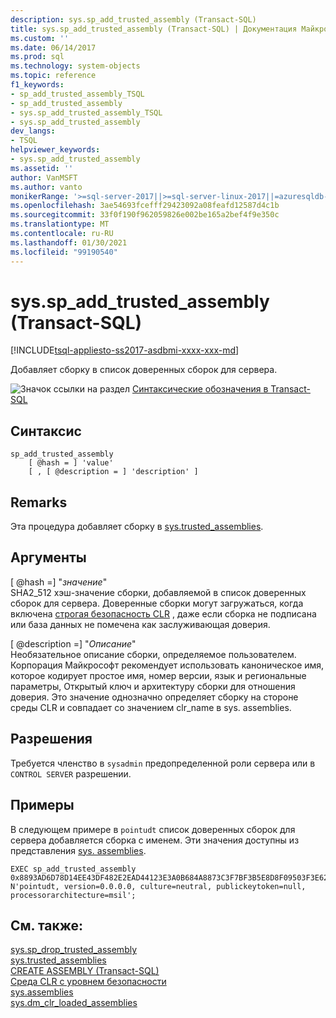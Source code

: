 ```yaml
---
description: sys.sp_add_trusted_assembly (Transact-SQL)
title: sys.sp_add_trusted_assembly (Transact-SQL) | Документация Майкрософт
ms.custom: ''
ms.date: 06/14/2017
ms.prod: sql
ms.technology: system-objects
ms.topic: reference
f1_keywords:
- sp_add_trusted_assembly_TSQL
- sp_add_trusted_assembly
- sys.sp_add_trusted_assembly_TSQL
- sys.sp_add_trusted_assembly
dev_langs:
- TSQL
helpviewer_keywords:
- sys.sp_add_trusted_assembly
ms.assetid: ''
author: VanMSFT
ms.author: vanto
monikerRange: '>=sql-server-2017||>=sql-server-linux-2017||=azuresqldb-mi-current'
ms.openlocfilehash: 3ae54693fcefff29423092a08feafd12587d4c1b
ms.sourcegitcommit: 33f0f190f962059826e002be165a2bef4f9e350c
ms.translationtype: MT
ms.contentlocale: ru-RU
ms.lasthandoff: 01/30/2021
ms.locfileid: "99190540"
---
```

# <a name="syssp_add_trusted_assembly-transact-sql"></a>sys.sp_add_trusted_assembly (Transact-SQL)  
[!INCLUDE[tsql-appliesto-ss2017-asdbmi-xxxx-xxx-md](../../includes/tsql-appliesto-ss2017-asdbmi-xxxx-xxx-md.md)]

Добавляет сборку в список доверенных сборок для сервера.

 ![Значок ссылки на раздел](../../database-engine/configure-windows/media/topic-link.gif "Значок ссылки на раздел") [Синтаксические обозначения в Transact-SQL](../../t-sql/language-elements/transact-sql-syntax-conventions-transact-sql.md)  


## <a name="syntax"></a>Синтаксис
```  
sp_add_trusted_assembly 
    [ @hash = ] 'value'
    [ , [ @description = ] 'description' ]
```  

## <a name="remarks"></a>Remarks  

Эта процедура добавляет сборку в  [sys.trusted_assemblies](../../relational-databases/system-catalog-views/sys-trusted-assemblies-transact-sql.md).

## <a name="arguments"></a>Аргументы

[ @hash =] "*значение*"  
SHA2_512 хэш-значение сборки, добавляемой в список доверенных сборок для сервера. Доверенные сборки могут загружаться, когда включена [строгая безопасность CLR](../../database-engine/configure-windows/clr-strict-security.md) , даже если сборка не подписана или база данных не помечена как заслуживающая доверия.

[ @description =] "*Описание*"  
Необязательное описание сборки, определяемое пользователем. Корпорация Майкрософт рекомендует использовать каноническое имя, которое кодирует простое имя, номер версии, язык и региональные параметры, Открытый ключ и архитектуру сборки для отношения доверия. Это значение однозначно определяет сборку на стороне среды CLR и совпадает со значением clr_name в sys. assemblies. 

## <a name="permissions"></a>Разрешения

Требуется членство в `sysadmin` предопределенной роли сервера или в `CONTROL SERVER` разрешении.

## <a name="examples"></a>Примеры  

В следующем примере в `pointudt` список доверенных сборок для сервера добавляется сборка с именем. Эти значения доступны из представления  [sys. assemblies](../../relational-databases/system-catalog-views/sys-assemblies-transact-sql.md).     

```  
EXEC sp_add_trusted_assembly 0x8893AD6D78D14EE43DF482E2EAD44123E3A0B684A8873C3F7BF3B5E8D8F09503F3E62370CE742BBC96FE3394477214B84C7C1B0F7A04DCC788FA99C2C09DFCCC, 
N'pointudt, version=0.0.0.0, culture=neutral, publickeytoken=null, processorarchitecture=msil';
```  

## <a name="see-also"></a>См. также:  
  [sys.sp_drop_trusted_assembly](sys-sp-drop-trusted-assembly-transact-sql.md)  
  [sys.trusted_assemblies](../../relational-databases/system-catalog-views/sys-trusted-assemblies-transact-sql.md)  
  [CREATE ASSEMBLY (Transact-SQL)](../../t-sql/statements/create-assembly-transact-sql.md)  
  [Среда CLR с уровнем безопасности](../../database-engine/configure-windows/clr-strict-security.md)  
  [sys.assemblies](../../relational-databases/system-catalog-views/sys-assemblies-transact-sql.md)  
  [sys.dm_clr_loaded_assemblies](../../relational-databases/system-dynamic-management-views/sys-dm-clr-loaded-assemblies-transact-sql.md)  

